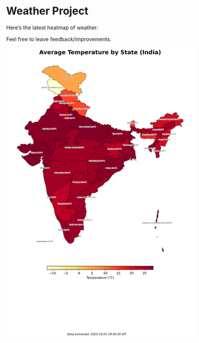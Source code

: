 # Weather Project

Here’s the latest heatmap of weather:

Feel free to leave feedback/improvements.

![India Heatmap](docs/assets/india_heatmap.png?v=F78FAD)
